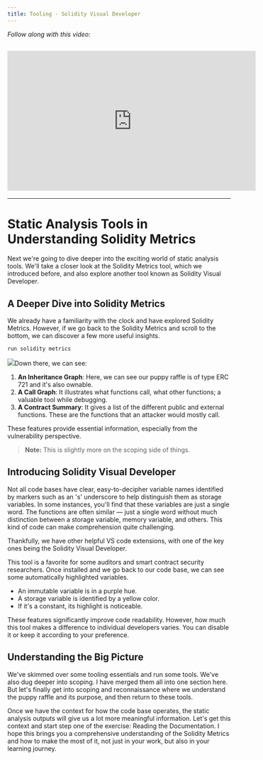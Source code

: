 ```yaml
---
title: Tooling - Solidity Visual Developer
---
```


_Follow along with this video:_

## <iframe width="560" height="315" src="https://youtu.be/sIb_geciuiU" title="YouTube Player" frameborder="0" allow="accelerometer; autoplay; clipboard-write; encrypted-media; gyroscope; picture-in-picture; web-share" allowfullscreen></iframe>

---

# Static Analysis Tools in Understanding Solidity Metrics

Next we're going to dive deeper into the exciting world of static analysis tools. We'll take a closer look at the Solidity Metrics tool, which we introduced before, and also explore another tool known as Solidity Visual Developer.

## A Deeper Dive into Solidity Metrics

We already have a familiarity with the clock and have explored Solidity Metrics. However, if we go back to the Solidity Metrics and scroll to the bottom, we can discover a few more useful insights.

```bash
run solidity metrics
```

![](https://cdn.videotap.com/D6ISDBvfop9mmTwaeeNA-26.74.png)Down there, we can see:

1. **An Inheritance Graph**: Here, we can see our puppy raffle is of type ERC 721 and it's also ownable.
2. **A Call Graph**: It illustrates what functions call, what other functions; a valuable tool while debugging.
3. **A Contract Summary**: It gives a list of the different public and external functions. These are the functions that an attacker would mostly call.

These features provide essential information, especially from the vulnerability perspective.

> **Note:** This is slightly more on the scoping side of things.

## Introducing Solidity Visual Developer

Not all code bases have clear, easy-to-decipher variable names identified by markers such as an 's' underscore to help distinguish them as storage variables. In some instances, you'll find that these variables are just a single word. The functions are often similar — just a single word without much distinction between a storage variable, memory variable, and others. This kind of code can make comprehension quite challenging.

Thankfully, we have other helpful VS code extensions, with one of the key ones being the Solidity Visual Developer.

This tool is a favorite for some auditors and smart contract security researchers. Once installed and we go back to our code base, we can see some automatically highlighted variables.

- An immutable variable is in a purple hue.
- A storage variable is identified by a yellow color.
- If it's a constant, its highlight is noticeable.

These features significantly improve code readability. However, how much this tool makes a difference to individual developers varies. You can disable it or keep it according to your preference.

## Understanding the Big Picture

We've skimmed over some tooling essentials and run some tools. We've also dug deeper into scoping. I have merged them all into one section here. But let's finally get into scoping and reconnaissance where we understand the puppy raffle and its purpose, and then return to these tools.

Once we have the context for how the code base operates, the static analysis outputs will give us a lot more meaningful information. Let's get this context and start step one of the exercise: Reading the Documentation. I hope this brings you a comprehensive understanding of the Solidity Metrics and how to make the most of it, not just in your work, but also in your learning journey.
